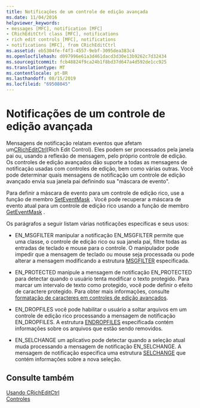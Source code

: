 ```yaml
---
title: Notificações de um controle de edição avançada
ms.date: 11/04/2016
helpviewer_keywords:
- messages [MFC], notification [MFC]
- CRichEditCtrl class [MFC], notifications
- rich edit controls [MFC], notifications
- notifications [MFC], from CRichEditCtrl
ms.assetid: eb5304fe-f4f3-4557-9ebf-3095dea383c4
ms.openlocfilehash: d097996e61a3d461dacd3d30e13b9262c7d32434
ms.sourcegitcommit: fcb48824f9ca24b1f8bd37d647a4d592de1cc925
ms.translationtype: MT
ms.contentlocale: pt-BR
ms.lasthandoff: 08/15/2019
ms.locfileid: "69508045"
---
```

# <a name="notifications-from-a-rich-edit-control"></a>Notificações de um controle de edição avançada

Mensagens de notificação relatam eventos que afetam um[CRichEditCtrl](../mfc/reference/cricheditctrl-class.md)(Rich Edit Control). Eles podem ser processados pela janela pai ou, usando a reflexão de mensagem, pelo próprio controle de edição. Os controles de edição avançados dão suporte a todas as mensagens de notificação usadas com controles de edição, bem como várias outras. Você pode determinar quais mensagens de notificação um controle de edição avançado envia sua janela pai definindo sua "máscara de evento".

Para definir a máscara de evento para um controle de edição rico, use a função de membro [SetEventMask](../mfc/reference/cricheditctrl-class.md#seteventmask) . Você pode recuperar a máscara de evento atual para um controle de edição rico usando a função de membro [GetEventMask](../mfc/reference/cricheditctrl-class.md#geteventmask) .

Os parágrafos a seguir listam várias notificações específicas e seus usos:

- EN_MSGFILTER manipular a notificação EN_MSGFILTER permite que uma classe, o controle de edição rico ou sua janela pai, filtre todas as entradas de teclado e mouse para o controle. O manipulador pode impedir que a mensagem de teclado ou mouse seja processada ou pode alterar a mensagem modificando a estrutura [MSGFILTER](/windows/win32/api/richedit/ns-richedit-msgfilter) especificada.

- EN_PROTECTED manipule a mensagem de notificação EN_PROTECTED para detectar quando o usuário tenta modificar o texto protegido. Para marcar um intervalo de texto como protegido, você pode definir o efeito de caractere protegido. Para obter mais informações, consulte [formatação de caracteres em controles de edição avançados](../mfc/character-formatting-in-rich-edit-controls.md).

- EN_DROPFILES você pode habilitar o usuário a soltar arquivos em um controle de edição rico processando a mensagem de notificação EN_DROPFILES. A estrutura [ENDROPFILES](/windows/win32/api/richedit/ns-richedit-endropfiles) especificada contém informações sobre os arquivos que estão sendo removidos.

- EN_SELCHANGE um aplicativo pode detectar quando a seleção atual muda processando a mensagem de notificação EN_SELCHANGE. A mensagem de notificação especifica uma estrutura [SELCHANGE](/windows/win32/api/richedit/ns-richedit-selchange) que contém informações sobre a nova seleção.

## <a name="see-also"></a>Consulte também

[Usando CRichEditCtrl](../mfc/using-cricheditctrl.md)<br/>
[Controles](../mfc/controls-mfc.md)
